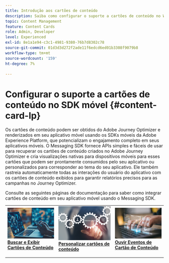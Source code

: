 ```yaml
---
title: Introdução aos cartões de conteúdo
description: Saiba como configurar o suporte a cartões de conteúdo no Web SDK
topic: Content Management
feature: Content Cards
role: Admin, Developer
level: Experienced
exl-id: 8e1a1e94-c3c1-4981-9380-76b7d8302c78
source-git-commit: 01d3d3d272f2ade11f6edcd6ed01b3308f9079b8
workflow-type: tm+mt
source-wordcount: '159'
ht-degree: 7%

---
```


# Configurar o suporte a cartões de conteúdo no SDK móvel {#content-card-lp}

Os cartões de conteúdo podem ser obtidos do Adobe Journey Optimizer e renderizados em seu aplicativo móvel usando os SDKs móveis da Adobe Experience Platform, que potencializam o engajamento completo em seus aplicativos móveis. O Messaging SDK fornece APIs simples e fáceis de usar para recuperar os cartões de conteúdo criados no Adobe Journey Optimizer e cria visualizações nativas para dispositivos móveis para esses cartões que podem ser prontamente consumidos pelo seu aplicativo ou personalizados para corresponder ao tema do seu aplicativo. Ele também rastreia automaticamente todas as interações do usuário do aplicativo com os cartões de conteúdo exibidos para garantir relatórios precisos para as campanhas no Journey Optimizer.

Consulte as seguintes páginas de documentação para saber como integrar cartões de conteúdo em seu aplicativo móvel usando o Messaging SDK.


<table style="table-layout:fixed"><tr style="border: 0;">
<td>
<a href="https://developer.adobe.com/client-sdks/edge/adobe-journey-optimizer/content-card-ui/iOS/tutorial/displaying-content-cards/">
<img alt="Buscar" src="assets/do-not-localize/fetch.jpeg">
</a>
<div><a href="https://developer.adobe.com/client-sdks/edge/adobe-journey-optimizer/content-card-ui/iOS/tutorial/displaying-content-cards/"><strong>Buscar e Exibir Cartões de Conteúdo</strong>
</div>
<p>
</td>
<td>
<a href="https://developer.adobe.com/client-sdks/edge/adobe-journey-optimizer/content-card-ui/iOS/tutorial/customizing-content-card-templates/">
<img alt="Personalizar" src="assets/do-not-localize/customize.jpeg">
</a>
<div>
<a href="https://developer.adobe.com/client-sdks/edge/adobe-journey-optimizer/content-card-ui/iOS/tutorial/customizing-content-card-templates/"><strong>Personalizar cartões de conteúdo</strong></a>
</div>
<p></td>
<td>
<a href="https://developer.adobe.com/client-sdks/edge/adobe-journey-optimizer/content-card-ui/iOS/tutorial/listening-content-card-events/">
<img alt="Escutar" src="assets/do-not-localize/listen.jpeg">
</a>
<div>
<a href="https://developer.adobe.com/client-sdks/edge/adobe-journey-optimizer/content-card-ui/iOS/tutorial/listening-content-card-events/"><strong>Ouvir Eventos de Cartão de Conteúdo</strong></a>
</div>
<p>
</td>
</tr></table>
